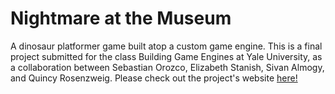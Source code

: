 # Nightmare at the Museum

A dinosaur platformer game built atop a custom game engine. This is a final project submitted for the class Building Game Engines at Yale University, as a collaboration between Sebastian Orozco, Elizabeth Stanish, Sivan Almogy, and Quincy Rosenzweig. Please check out the project's website [here!](https://estanish25.github.io/game_engines_website/)
